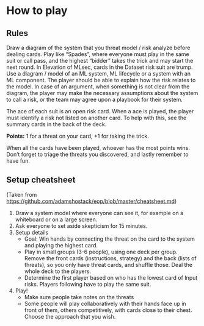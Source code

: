 # How to play

## Rules
Draw a diagram of the system that you threat model / risk analyze before dealing cards. Play like “Spades”, where everyone must play in the same suit or call pass, and the highest “bidder” takes the trick and may start the next round. In Elevation of MLsec, cards in the Dataset risk suit are trump. Use a diagram / model of an ML system, ML lifecycle or a system with an ML component. The player should be able to explain how the risk relates to the model. In case of an argument, when something is not clear from the diagram, the player may make the necessary assumptions about the system to call a risk, or the team may agree upon a playbook for their system.

The ace of each suit is an open risk card. When a ace is played, the player must identify a risk not listed on another card. To help with this, see the summary cards in the back of the deck.

**Points:** 1 for a threat on your card, +1 for taking the trick.

When all the cards have been played, whoever has the most points wins. Don’t forget to triage the threats you discovered, and lastly remember to have fun.

## Setup cheatsheet
(Taken from https://github.com/adamshostack/eop/blob/master/cheatsheet.md) 

1. Draw a system model where everyone can see it, for example on a whiteboard or on a large screen.
2. Ask everyone to set aside skepticism for 15 minutes.
3. Setup details
    - Goal: Win hands by connecting the threat on the card to the system and playing the highest card.
    - Play in small groups (3-6 people), using one deck per group.  Remove the front cards (instructions, strategy) and the back (lists of threats), so you only have threat cards, and shuffle those. Deal the whole deck to the players.
    - Determine the first player based on who has the lowest card of Input risks. Players following have to play the same suit.
4. Play!
    - Make sure people take notes on the threats
    - Some people will play collaboratively with their hands face up in front of them, others competitively, with cards close to their chest. Choose the approach that you wish.

